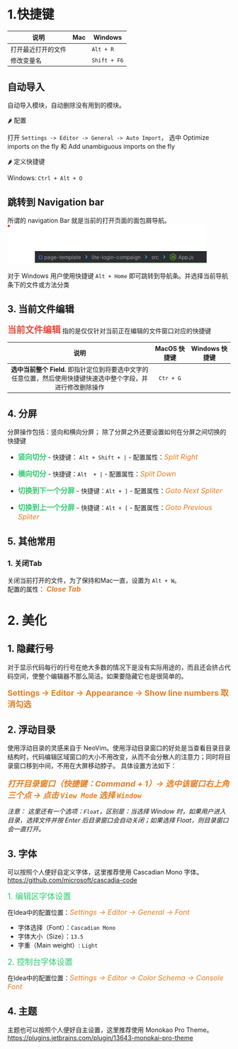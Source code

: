 # 1.快捷键

| 说明               | Mac | Windows      |
| ------------------ | --- | ------------ |
| 打开最近打开的文件 |     | `Alt + R`    |
| 修改变量名         |     | `Shift + F6` |

## 自动导入

自动导入模块，自动删除没有用到的模块。

🌶️ 配置

打开 `Settings -> Editor -> General -> Auto Import`， 选中 Optimize imports on the fly 和 Add unambiguous imports on the fly

🌶️ 定义快捷键

Windows: `Ctrl + Alt + O`

## 跳转到 Navigation bar

所谓的 navigation Bar 就是当前的打开页面的面包屑导航。![image-navigation-bar](../../assets/images/img-navigation-bar.png)

对于 Windows 用户使用快捷键 `Alt + Home` 即可跳转到导航条。并选择当前导航条下的文件或方法分类

## 3. 当前文件编辑

<span style="font-size:1.25rem;color:#e74c3c;font-weight:bold;font-style:inherit">当前文件编辑</span> 指的是仅仅针对当前正在编辑的文件窗口对应的快捷键

|                                                   说明                                                    | MacOS 快捷键 | Windows 快捷键 |
| :-------------------------------------------------------------------------------------------------------: | :----------: | :------------: |
| **选中当前整个 Field.** 即指针定位到将要选中文字的任意位置，然后使用快捷键快速选中整个字段，并进行修改删除操作 |  `Ctr + G`   |                |


## 4. 分屏

分屏操作包括：竖向和横向分屏； 除了分屏之外还要设置如何在分屏之间切换的快捷键

- <span style="font-size:1rem;color:#2ecc71;font-weight:bolder;font-style:inherit">竖向切分</span> - 快捷键： `Alt + Shift + |` - 配置属性：<span style="font-size:1rem;color:#e67e22;font-weight:normal;font-style:italic">Split Right</span>

- <span style="font-size:1rem;color:#2ecc71;font-weight:bolder;font-style:inherit">横向切分</span> - 快捷键：`Alt  + |` - 配置属性：<span style="font-size:1rem;color:#e67e22;font-weight:normal;font-style:italic">Split Down</span>

- <span style="font-size:1rem;color:#2ecc71;font-weight:bolder;font-style:inherit">切换到下一个分屏</span> - 快捷键：`Alt + ]` - 配置属性：<span style="font-size:1rem;color:#e67e22;font-weight:normal;font-style:italic">Goto Next Spliter</span>

- <span style="font-size:1rem;color:#2ecc71;font-weight:bolder;font-style:inherit">切换到上一个分屏</span> - 快捷键：`Alt + [` - 配置属性：<span style="font-size:1rem;color:#e67e22;font-weight:normal;font-style:italic">Goto Previous Spliter</span>

## 5. 其他常用

### 1. 关闭Tab

关闭当前打开的文件，为了保持和Mac一直，设置为 `Alt + W`。  
配置的属性： <span style="font-size:1rem;color:#e67e22;font-weight:bolder;font-style:italic">Close Tab</span>


# 2. 美化

## 1. 隐藏行号

对于显示代码每行的行号在绝大多数的情况下是没有实际用途的，而且还会挤占代码空间，使整个编辑器不那么简洁。如果要隐藏它也是很简单的。

<span style="font-size:1.125rem;color:#e67e22;font-weight:bold">Settings -> Editor -> Appearance -> Show line numbers 取消勾选</span>

## 2. 浮动目录

使用浮动目录的灵感来自于 NeoVim。使用浮动目录窗口的好处是当查看目录目录结构时，代码编辑区域窗口的大小不用改变，从而不会分散人的注意力；同时将目录窗口移到中间，不用在大屏移动脖子。
具体设置方法如下：

<div style="margin-top: 1.2em"></div>

<span style="font-size:1.125rem;color:#e67e22;font-weight:bold;font-style:italic">打开目录窗口（快捷键：Command + 1）-> 选中该窗口右上角三个点 -> 点击 <code>View Mode</code> 选择 <code>Window</code></span>

_注意： 这里还有一个选项：`Float`，区别是：当选择 Window 时，如果用户进入目录，选择文件并按 Enter 后目录窗口会自动关闭；如果选择 Float，则目录窗口会一直打开。_


## 3. 字体

可以按照个人便好自定义字体，这里推荐使用 Cascadian Mono 字体。<a href="https://github.com/microsoft/cascadia-code" style="text-decoration:underline;color: #27ae60">https://github.com/microsoft/cascadia-code</a>

<span style="font-size:1.125rem;color:#2ecc71;font-weight:normal;font-style:inherit">1. 编辑区字体设置</span>

在Idea中的配置位置：<span style="font-size:1rem;color:#e67e22;font-weight:normal;font-style:oblique">Settings -> Editor -> General -> Font</span>

- 字体选择（Font）：`Cascadian Mono`
- 字体大小（Size）：`13.5`
- 字重（Main weight）: `Light`

<span style="font-size:1.125rem;color:#2ecc71;font-weight:normal;font-style:inherit">2. 控制台字体设置</span>

在Idea中的配置位置：<span style="font-size:1rem;color:#e67e22;font-weight:normal;font-style:oblique">Settings -> Editor -> Color Schema -> Console Font</span>


## 4. 主题

主题也可以按照个人便好自主设置，这里推荐使用 Monokao Pro Theme。 <a href="https://plugins.jetbrains.com/plugin/13643-monokai-pro-theme" style="text-decoration:underline;color: #27ae60">https://plugins.jetbrains.com/plugin/13643-monokai-pro-theme</a>

